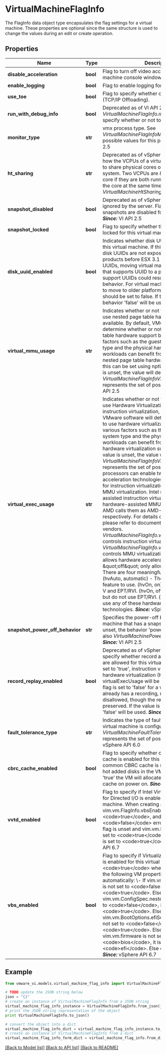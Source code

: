 # VirtualMachineFlagInfo

The FlagInfo data object type encapsulates the flag settings for a virtual machine.  These properties are optional since the same structure is used to change the values during an edit or create operation. 

## Properties
Name | Type | Description | Notes
------------ | ------------- | ------------- | -------------
**disable_acceleration** | **bool** | Flag to turn off video acceleration for a virtual machine console window.  | [optional] 
**enable_logging** | **bool** | Flag to enable logging for a virtual machine.  | [optional] 
**use_toe** | **bool** | Flag to specify whether or not to use TOE (TCP/IP Offloading).  | [optional] 
**run_with_debug_info** | **bool** | Deprecated as of VI API 2.5, use *VirtualMachineFlagInfo.monitorType*.  Flag to specify whether or not to run in debug mode.  | [optional] 
**monitor_type** | **str** | vmx process type.  See *VirtualMachineFlagInfoMonitorType_enum* for possible values for this property.  ***Since:*** VI API 2.5  | [optional] 
**ht_sharing** | **str** | Deprecated as of vSphere API 6.7.  Specifies how the VCPUs of a virtual machine are allowed to share physical cores on a hyperthreaded system.  Two VCPUs are \&quot;sharing\&quot; a core if they are both running on logical CPUs of the core at the same time.  See also *VirtualMachineHtSharing_enum*.  | [optional] 
**snapshot_disabled** | **bool** | Deprecated as of vSphere API 4.0. The flag is ignored by the server.  Flag to specify whether snapshots are disabled for this virtual machine.  ***Since:*** VI API 2.5  | [optional] 
**snapshot_locked** | **bool** | Flag to specify whether the snapshot tree is locked for this virtual machine.  ***Since:*** VI API 2.5  | [optional] 
**disk_uuid_enabled** | **bool** | Indicates whether disk UUIDs are being used by this virtual machine.  If this flag is set to false, disk UUIDs are not exposed to the guest.  Since products before ESX 3.1 do not support disk UUIDs, moving virtual machines from a platform that supports UUID to a platform that does not support UUIDs could result in unspecified guest behavior. For virtual machines where the ability to move to older platforms is important, this flag should be set to false. If the value is unset, the behavior &#39;false&#39; will be used.  ***Since:*** VI API 2.5  | [optional] 
**virtual_mmu_usage** | **str** | Indicates whether or not the system will try to use nested page table hardware support, if available.  By default, VMware software will determine whether or not to use nested page table hardware support based on various factors such as the guest operating system type and the physical hardware. Certain workloads can benefit from explicitly turning nested page table hardware support on or off; this can be set using nptUsage flag. If the value is unset, the value will default to automatic.  *VirtualMachineFlagInfoVirtualMmuUsage_enum* represents the set of possible values.  ***Since:*** VI API 2.5  | [optional] 
**virtual_exec_usage** | **str** | Indicates whether or not the system will try to use Hardware Virtualization (HV) support for instruction virtualization, if available.  By default, VMware software will determine whether or not to use hardware virtualization support based on various factors such as the guest operating system type and the physical hardware. Certain workloads can benefit from explicitly turning hardware virtualization support on or off. If the value is unset, the value will default to hvAuto.  *VirtualMachineFlagInfoVirtualExecUsage_enum* represents the set of possible values.  New processors can enable two hardware acceleration technologies for virtualization, one for instruction virtualization and the other for MMU virtualization. Intel names its hardware-assisted instruction virtualization as VT, and its hardware-assisted MMU virtualization as EPT. AMD calls them as AMD-V and RVI, respectively. For details on these technologies, please refer to documents from the processor vendors.  *VirtualMachineFlagInfo.virtualExecUsage* controls instruction virtualization; while *VirtualMachineFlagInfo.virtualMmuUsage* controls MMU virtualization. \&quot;On\&quot; allows hardware acceleration, while \&quot;off\&quot; only allows software solution.  There are four meaningful combinations.  (hvAuto, automatic) - The host chooses which feature to use. (hvOn, on) - Use both VT/AMD-V and EPT/RVI. (hvOn, off) - Use VT/AMD-V but do not use EPT/RVI. (hvOff, off) - Do not use any of these hardware acceleration technologies.  ***Since:*** vSphere API 4.0  | [optional] 
**snapshot_power_off_behavior** | **str** | Specifies the power-off behavior for a virtual machine that has a snapshot.  If the value is unset, the behavior &#39;powerOff&#39; will be used.  See also *VirtualMachinePowerOffBehavior_enum*.  ***Since:*** VI API 2.5  | [optional] 
**record_replay_enabled** | **bool** | Deprecated as of vSphere API 6.0.  Flag to specify whether record and replay operations are allowed for this virtual machine.  If this flag is set to &#39;true&#39;, instruction virtualization will use hardware virtualization (HV) support. I.e., virtualExecUsage will be set to &#39;hvOn&#39;. If this flag is set to &#39;false&#39; for a virtual machine that already has a recording, replay will be disallowed, though the recording will be preserved. If the value is unset, the behavior &#39;false&#39; will be used.  ***Since:*** vSphere API 4.0  | [optional] 
**fault_tolerance_type** | **str** | Indicates the type of fault tolerance type the virtual machine is configured to use.  *VirtualMachineFaultToleranceType_enum* represents the set of possible values.  ***Since:*** vSphere API 6.0  | [optional] 
**cbrc_cache_enabled** | **bool** | Flag to specify whether common CBRC digest cache is enabled for this virtual machine.  The common CBRC cache is shared between the hot added disks in the VM. If this flag is set to &#39;true&#39; the VM will allocate a commont digest cache on power on.  ***Since:*** vSphere API 6.5  | [optional] 
**vvtd_enabled** | **bool** | Flag to specify if Intel Virtualization Technology for Directed I/O is enabled for this virtual machine.  When creating a new VM: \\- If vim.vm.FlagInfo.vbsEnabled is set to &lt;code&gt;true&lt;/code&gt;, and this flag is set to &lt;code&gt;false&lt;/code&gt; error is returned. \\- If this flag is unset and vim.vm.FlagInfo.vbsEnabled is set to &lt;code&gt;true&lt;/code&gt;, the value of this flag is set to &lt;code&gt;true&lt;/code&gt;.  ***Since:*** vSphere API 6.7  | [optional] 
**vbs_enabled** | **bool** | Flag to specify if Virtualization-based security is enabled for this virtual machine.  If set to &lt;code&gt;true&lt;/code&gt; when creating a new VM, the following VM properties might be modified automatically: \\- If vim.vm.FlagInfo.vvtdEnabled is not set to &lt;code&gt;false&lt;/code&gt;, it is set to &lt;code&gt;true&lt;/code&gt;. Else error is returned. \\- If vim.vm.ConfigSpec.nestedHVEnabled is not set to &lt;code&gt;false&lt;/code&gt;, it is set to &lt;code&gt;true&lt;/code&gt;. Else error is returned. \\- If vim.vm.BootOptions.efiSecureBootEnabled is not set to &lt;code&gt;false&lt;/code&gt;, it is set to &lt;code&gt;true&lt;/code&gt;. Else error is returned. \\- If vim.vm.firmware is not set to &lt;code&gt;bios&lt;/code&gt;, it is set to &lt;code&gt;efi&lt;/code&gt;. Else error is returned.  ***Since:*** vSphere API 6.7  | [optional] 

## Example

```python
from vmware_vi.models.virtual_machine_flag_info import VirtualMachineFlagInfo

# TODO update the JSON string below
json = "{}"
# create an instance of VirtualMachineFlagInfo from a JSON string
virtual_machine_flag_info_instance = VirtualMachineFlagInfo.from_json(json)
# print the JSON string representation of the object
print VirtualMachineFlagInfo.to_json()

# convert the object into a dict
virtual_machine_flag_info_dict = virtual_machine_flag_info_instance.to_dict()
# create an instance of VirtualMachineFlagInfo from a dict
virtual_machine_flag_info_form_dict = virtual_machine_flag_info.from_dict(virtual_machine_flag_info_dict)
```
[[Back to Model list]](../README.md#documentation-for-models) [[Back to API list]](../README.md#documentation-for-api-endpoints) [[Back to README]](../README.md)


